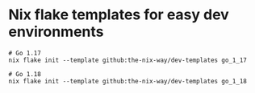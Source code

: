# Nix flake templates for easy dev environments

```shell
# Go 1.17
nix flake init --template github:the-nix-way/dev-templates go_1_17

# Go 1.18
nix flake init --template github:the-nix-way/dev-templates go_1_18
```
